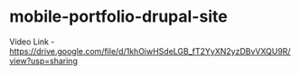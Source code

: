 # mobile-portfolio-drupal-site


Video Link - https://drive.google.com/file/d/1khOiwHSdeLGB_fT2YyXN2yzDBvVXQU9R/view?usp=sharing
